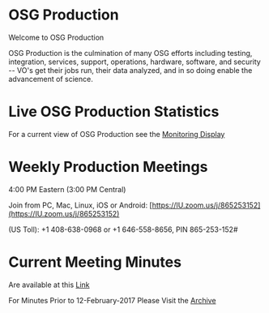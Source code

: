 # OSG Production

Welcome to OSG Production 

OSG Production is the culmination of many OSG efforts including testing, integration, services, support, operations, hardware, software, and security -- VO's get their jobs run, their data analyzed, and in so doing enable the advancement of science.

# Live OSG Production Statistics

For a current view of OSG Production see the [Monitoring Display](http://display.grid.iu.edu/)

# Weekly Production Meetings

4:00 PM Eastern (3:00 PM Central)

Join from PC, Mac, Linux, iOS or Android: [https://IU.zoom.us/j/865253152](https://IU.zoom.us/j/865253152)

(US Toll): +1 408-638-0968 or +1 646-558-8656, PIN 865-253-152#

# Current Meeting Minutes

Are available at this [Link](WeeklyMinutes.md)

For Minutes Prior to 12-February-2017 Please Visit the [Archive](https://twiki.grid.iu.edu/bin/view/Production/WeeklyProductionMeetings)

